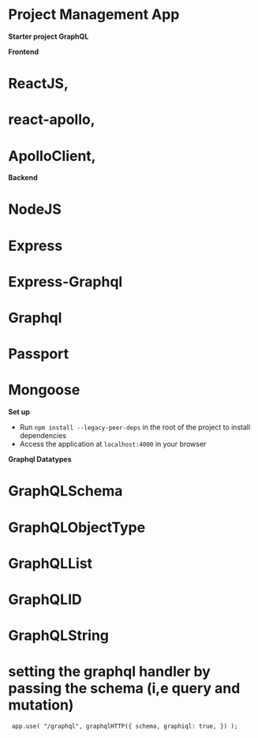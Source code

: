 # Project Management App

**Starter project GraphQL**

**Frontend**
   # ReactJS,
   # react-apollo,
   # ApolloClient,
**Backend**
   # NodeJS
   # Express
   # Express-Graphql
   # Graphql
   # Passport
   # Mongoose

**Set up**

- Run `npm install --legacy-peer-deps` in the root of the project to install dependencies
- Access the application at `localhost:4000` in your browser

**Graphql Datatypes**
   # GraphQLSchema
   # GraphQLObjectType
   # GraphQLList
   # GraphQLID
   # GraphQLString

# setting the graphql handler by passing the schema (i,e query and mutation)
` app.use(
  "/graphql",
  graphqlHTTP({
    schema,
    graphiql: true,
  })
);`